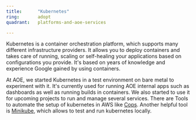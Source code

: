 ```yaml
---
title:      "Kubernetes"
ring:       adopt
quadrant:   platforms-and-aoe-services

---
```


Kubernetes is a container orchestration platform, which supports many different infrastructure providers. It allows you to deploy containers and takes care of running, scaling or self-healing your applications based on configurations you provide. It's based on years of knowledge and experience Google gained by using containers.

At AOE, we started Kubernetes in a test environment on bare metal to experiment with it. It's currently used for running AOE internal apps such as dashboards as well as running builds in containers. We also started to use it for upcoming projects to run and manage several services. There are Tools to automate the setup of kubernetes in AWS like [Cops](https://kubernetes.io/docs/getting-started-guides/kops/). Another helpful tool is [Minikube](https://github.com/kubernetes/minikube), which allows to test and run kubernetes locally.
